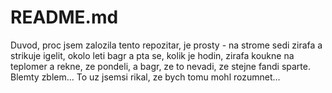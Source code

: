 # README.md
Duvod, proc jsem zalozila tento repozitar, je prosty - na strome sedi zirafa a strikuje igelit, okolo leti bagr 
a pta se, kolik je hodin, zirafa koukne na teplomer a rekne, ze pondeli, a bagr, ze to nevadi, ze stejne fandi 
sparte.
Blemty zblem... To uz jsemsi rikal, ze bych tomu mohl rozumnet...